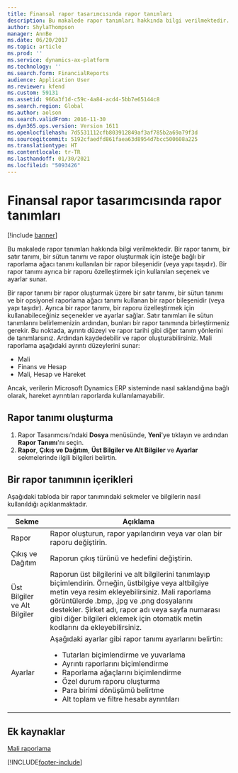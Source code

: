 ```yaml
---
title: Finansal rapor tasarımcısında rapor tanımları
description: Bu makalede rapor tanımları hakkında bilgi verilmektedir.
author: ShylaThompson
manager: AnnBe
ms.date: 06/20/2017
ms.topic: article
ms.prod: ''
ms.service: dynamics-ax-platform
ms.technology: ''
ms.search.form: FinancialReports
audience: Application User
ms.reviewer: kfend
ms.custom: 59131
ms.assetid: 966a3f1d-c59c-4a84-acd4-5bb7e65144c8
ms.search.region: Global
ms.author: aolson
ms.search.validFrom: 2016-11-30
ms.dyn365.ops.version: Version 1611
ms.openlocfilehash: 7d5531112cfb803912849af3af785b2a69a79f3d
ms.sourcegitcommit: 5192cfaedfd861faea63d8954d7bcc500608a225
ms.translationtype: HT
ms.contentlocale: tr-TR
ms.lasthandoff: 01/30/2021
ms.locfileid: "5093426"
---
```

# <a name="report-definitions-in-financial-report-designer"></a>Finansal rapor tasarımcısında rapor tanımları

[!include [banner](../includes/banner.md)]

Bu makalede rapor tanımları hakkında bilgi verilmektedir. Bir rapor tanımı, bir satır tanımı, bir sütun tanımı ve rapor oluşturmak için isteğe bağlı bir raporlama ağacı tanımı kullanılan bir rapor bileşenidir (veya yapı taşıdır). Bir rapor tanımı ayrıca bir raporu özelleştirmek için kullanılan seçenek ve ayarlar sunar. 

Bir rapor tanımı bir rapor oluşturmak üzere bir satır tanımı, bir sütun tanımı ve bir opsiyonel raporlama ağacı tanımı kullanan bir rapor bileşenidir (veya yapı taşıdır). Ayrıca bir rapor tanımı, bir raporu özelleştirmek için kullanabileceğiniz seçenekler ve ayarlar sağlar. Satır tanımları ile sütun tanımlarını belirlemenizin ardından, bunları bir rapor tanımında birleştirmeniz gerekir. Bu noktada, ayrıntı düzeyi ve rapor tarihi gibi diğer tanım yönlerini de tanımlarsınız. Ardından kaydedebilir ve rapor oluşturabilirsiniz. Mali raporlama aşağıdaki ayrıntı düzeylerini sunar:

- Mali
- Finans ve Hesap
- Mali, Hesap ve Hareket

Ancak, verilerin Microsoft Dynamics ERP sisteminde nasıl saklandığına bağlı olarak, hareket ayrıntıları raporlarda kullanılamayabilir.

## <a name="create-a-report-definition"></a>Rapor tanımı oluşturma
1. Rapor Tasarımcısı'ndaki **Dosya** menüsünde, **Yeni**'ye tıklayın ve ardından **Rapor Tanımı**'nı seçin.
2. **Rapor**, **Çıkış ve Dağıtım**, **Üst Bilgiler ve Alt Bilgiler** ve **Ayarlar** sekmelerinde ilgili bilgileri belirtin.

## <a name="contents-of-a-report-definition"></a>Bir rapor tanımının içerikleri
Aşağıdaki tabloda bir rapor tanımındaki sekmeler ve bilgilerin nasıl kullanıldığı açıklanmaktadır.

<table>
<thead>
<tr>
<th>Sekme</th>
<th>Açıklama</th>
</tr>
</thead>
<tbody>
<tr>
<td>Rapor</td>
<td>Rapor oluşturun, rapor yapılandırın veya var olan bir raporu değiştirin.</td>
</tr>
<tr>
<td>Çıkış ve Dağıtım</td>
<td>Raporun çıkış türünü ve hedefini değiştirin.</td>
</tr>
<tr>
<td>Üst Bilgiler ve Alt Bilgiler</td>
<td>Raporun üst bilgilerini ve alt bilgilerini tanımlayıp biçimlendirin. Örneğin, üstbilgiye veya altbilgiye metin veya resim ekleyebilirsiniz. Mali raporlama görüntülerde .bmp, .jpg ve .png dosyalarını destekler. Şirket adı, rapor adı veya sayfa numarası gibi diğer bilgileri eklemek için otomatik metin kodlarını da ekleyebilirsiniz.</td>
</tr>
<tr>
<td>Ayarlar</td>
<td>Aşağıdaki ayarlar gibi rapor tanımı ayarlarını belirtin:
<ul>
<li>Tutarları biçimlendirme ve yuvarlama</li>
<li>Ayrıntı raporlarını biçimlendirme</li>
<li>Raporlama ağaçlarını biçimlendirme</li>
<li>Özel durum raporu oluşturma</li>
<li>Para birimi dönüşümü belirtme</li>
<li>Alt toplam ve filtre hesabı ayrıntıları</li>
</ul>
</td>
</tr>
</tbody>
</table>

## <a name="additional-resources"></a>Ek kaynaklar

[Mali raporlama](financial-reporting-intro.md)


[!INCLUDE[footer-include](../../../includes/footer-banner.md)]